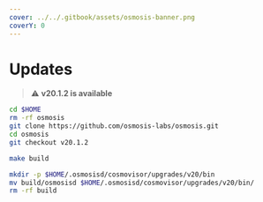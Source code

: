 ```yaml
---
cover: ../../.gitbook/assets/osmosis-banner.png
coverY: 0
---
```


# Updates

> ⚠️ **v20.1.2 is available**

```bash
cd $HOME
rm -rf osmosis
git clone https://github.com/osmosis-labs/osmosis.git
cd osmosis
git checkout v20.1.2

make build

mkdir -p $HOME/.osmosisd/cosmovisor/upgrades/v20/bin
mv build/osmosisd $HOME/.osmosisd/cosmovisor/upgrades/v20/bin/
rm -rf build
```
